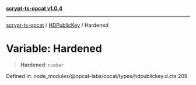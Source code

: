 [**scrypt-ts-opcat v1.0.4**](../../../README.md)

***

[scrypt-ts-opcat](../../../README.md) / [HDPublicKey](../README.md) / Hardened

# Variable: Hardened

> **Hardened**: `number`

Defined in: node\_modules/@opcat-labs/opcat/types/hdpublickey.d.cts:209
